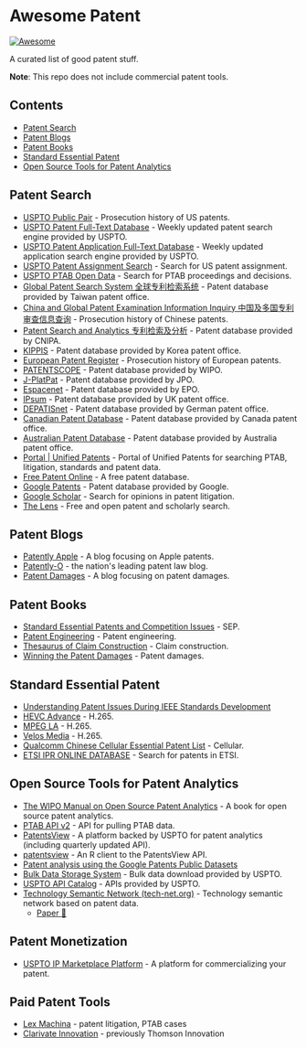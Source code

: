 # Awesome Patent 

[![Awesome](https://awesome.re/badge.svg)](https://awesome.re)

A curated list of good patent stuff.

**Note**: This repo does not include commercial patent tools.

## Contents

- [Patent Search](#patent-search)
- [Patent Blogs](#patent-blogs)
- [Patent Books](#patent-books)
- [Standard Essential Patent](#standard-essential-patent)
- [Open Source Tools for Patent Analytics](#open-source-tools-for-patent-analytics)

## Patent Search

- [USPTO Public Pair](https://portal.uspto.gov/pair/PublicPair) - Prosecution history of US patents.
- [USPTO Patent Full-Text Database](http://patft.uspto.gov/netahtml/PTO/search-adv.htm) - Weekly updated patent search engine provided by USPTO.
- [USPTO Patent Application Full-Text Database](http://appft.uspto.gov/netahtml/PTO/search-adv.html) - Weekly updated application search engine provided by USPTO.
- [USPTO Patent Assignment Search](https://assignment.uspto.gov/patent/index.html#/patent/search) - Search for US patent assignment.
- [USPTO PTAB Open Data](https://developer.uspto.gov/ptab-web/#/search/decisions) - Search for PTAB proceedings and decisions.
- [Global Patent Search System 全球专利检索系统](https://gpss3.tipo.gov.tw/gpsskmc/gpssbkm?@@0.8292202859200738) - Patent database provided by Taiwan patent office.
- [China and Global Patent Examination Information Inquiry 中国及多国专利审查信息查询](http://cpquery.cnipa.gov.cn/) - Prosecution history of Chinese patents.
- [Patent Search and Analytics 专利检索及分析](http://pss-system.cnipa.gov.cn/sipopublicsearch/portal/uilogin-forwardLogin.shtml) - Patent database provided by CNIPA.
- [KIPPIS](http://eng.kipris.or.kr/enghome/main.jsp) - Patent database provided by Korea patent office.
- [European Patent Register](https://register.epo.org/regviewer) - Prosecution history of European patents.
- [PATENTSCOPE](https://patentscope2.wipo.int/search/en/search.jsf) - Patent database provided by WIPO.
- [J-PlatPat](https://www.j-platpat.inpit.go.jp/) - Patent database provided by JPO.
- [Espacenet](https://worldwide.espacenet.com/?locale=en_EP) - Patent database provided by EPO.
- [IPsum](https://www.ipo.gov.uk/p-ipsum.htm) - Patent database provided by UK patent office.
- [DEPATISnet](https://depatisnet.dpma.de/DepatisNet/depatisnet?window=1&space=menu&content=index&action=index&switchToLang=en) - Patent database provided by German patent office.
- [Canadian Patent Database](https://www.ic.gc.ca/opic-cipo/cpd/eng/search/basic.html) - Patent database provided by Canada patent office.
- [Australian Patent Database](http://pericles.ipaustralia.gov.au/ols/auspat/welcome.do) - Patent database provided by Australia patent office.
- [Portal | Unified Patents](https://portal.unifiedpatents.com/) - Portal of Unified Patents for searching PTAB, litigation, standards and patent data.
- [Free Patent Online](https://www.freepatentsonline.com/) - A free patent database.
- [Google Patents](https://patents.google.com/advanced) - Patent database provided by Google.
- [Google Scholar](https://scholar.google.com/) - Search for opinions in patent litigation.
- [The Lens](https://www.lens.org/) - Free and open patent and scholarly search.

## Patent Blogs

- [Patently Apple](https://www.patentlyapple.com/) - A blog focusing on Apple patents.
- [Patently-O](https://patentlyo.com/) - the nation's leading patent law blog.
- [Patent Damages](http://patent-damages.com/) - A blog focusing on patent damages.

## Patent Books
- [Standard Essential Patents and Competition Issues](https://www.springer.com/gp/book/9789811060106) - SEP.
- [Patent Engineering](https://www.amazon.com/Patent-Engineering-Portfolio-Controlling-Marketplace/dp/111894609X) - Patent engineering.
- [Thesaurus of Claim Construction](https://store.lexisnexis.com/products/thesaurus-of-patent-claim-construction-skuusSku-us-oxf-04642-2-volumes) - Claim construction.
- [Winning the Patent Damages](https://www.amazon.com/Winning-Patent-Damages-Case-Litigators/dp/B00AKQCCDW) - Patent damages.

## Standard Essential Patent

- [Understanding Patent Issues During IEEE Standards Development](https://standards.ieee.org/content/dam/ieee-standards/standards/web/documents/other/patents.pdf)
- [HEVC Advance](https://accessadvance.com/) - H.265.
- [MPEG LA](https://www.mpegla.com/) - H.265.
- [Velos Media](http://velosmedia.com/) - H.265.
- [Qualcomm Chinese Cellular Essential Patent List](https://www.qualcomm.com/media/documents/files/chinese-cellular-essential-patent-list.pdf) - Cellular.
- [ETSI IPR ONLINE DATABASE](https://ipr.etsi.org/) - Search for patents in ETSI.

## Open Source Tools for Patent Analytics

- [The WIPO Manual on Open Source Patent Analytics](https://wipo-analytics.github.io/introduction.html) - A book for open source patent analytics.
- [PTAB API v2](https://developer.uspto.gov/api-catalog/ptab-api-v2) - API for pulling PTAB data.
- [PatentsView](https://patentsview.org/) - A platform backed by USPTO for patent analytics (including quarterly updated API).
- [patentsview](https://github.com/ropensci/patentsview) - An R client to the PatentsView API.
- [Patent analysis using the Google Patents Public Datasets](https://github.com/google/patents-public-data)
- [Bulk Data Storage System](https://bulkdata.uspto.gov/) - Bulk data download provided by USPTO.
- [USPTO API Catalog](https://developer.uspto.gov/api-catalog) - APIs provided by USPTO.
- [Technology Semantic Network (tech-net.org)](http://www.tech-net.org/) - Technology semantic network based on patent data.
  - [Paper :newspaper:](https://arxiv.org/ftp/arxiv/papers/1906/1906.00411.pdf)

## Patent Monetization

- [USPTO IP Marketplace Platform](https://developer.uspto.gov/ipmarketplace/search/patents) - A platform for commercializing your patent.

## Paid Patent Tools
- [Lex Machina](https://lexmachina.com/) - patent litigation, PTAB cases
- [Clarivate Innovation](https://clarivate.com/) - previously Thomson Innovation
